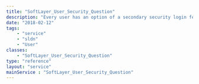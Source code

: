 ```yaml
---
title: "SoftLayer_User_Security_Question"
description: "Every user has an option of a secondary security login feature. This SoftLayer_User_Security_Question service provides a list of security questions. "
date: "2018-02-12"
tags:
    - "service"
    - "sldn"
    - "User"
classes:
    - "SoftLayer_User_Security_Question"
type: "reference"
layout: "service"
mainService : "SoftLayer_User_Security_Question"
---
```

